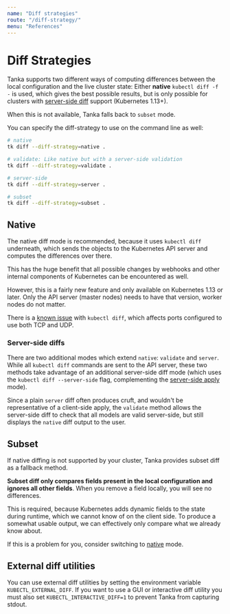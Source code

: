 ```yaml
---
name: "Diff strategies"
route: "/diff-strategy/"
menu: "References"
---
```


# Diff Strategies

Tanka supports two different ways of computing differences between the local
configuration and the live cluster state: Either **native** `kubectl diff -f -`
is used, which gives the best possible results, but is only possible for
clusters with
[server-side diff](https://kubernetes.io/blog/2019/01/14/apiserver-dry-run-and-kubectl-diff/)
support (Kubernetes 1.13+).

When this is not available, Tanka falls back to `subset` mode.

You can specify the diff-strategy to use on the command line as well:

```bash
# native
tk diff --diff-strategy=native .

# validate: Like native but with a server-side validation
tk diff --diff-strategy=validate .

# server-side
tk diff --diff-strategy=server .

# subset
tk diff --diff-strategy=subset .
```

## Native

The native diff mode is recommended, because it uses `kubectl diff` underneath,
which sends the objects to the Kubernetes API server and computes the
differences over there.

This has the huge benefit that all possible changes by webhooks and other
internal components of Kubernetes can be encountered as well.

However, this is a fairly new feature and only available on Kubernetes 1.13 or
later. Only the API server (master nodes) needs to have that
version, worker nodes do not matter.

There is a
[known issue](known-issues.md#unexpected-diff-if-the-same-port-number-is-used-for-udp-and-tcp)
with `kubectl diff`, which affects ports configured to use both TCP and UDP.

### Server-side diffs

There are two additional modes which extend `native`: `validate` and `server`.
While all `kubectl diff` commands are sent to the API server, these two
methods take advantage of an additional server-side diff mode (which uses the
`kubectl diff --server-side` flag, complementing the
[server-side apply](/server-side-apply) mode).

Since a plain `server` diff often produces cruft, and wouldn't be representative
of a client-side apply, the `validate` method allows the server-side diff to
check that all models are valid server-side, but still displays the `native`
diff output to the user.

## Subset

If native diffing is not supported by your cluster, Tanka provides subset diff
as a fallback method.

**Subset diff only compares fields present in the local configuration and
ignores all other fields**. When you remove a field locally, you will see no
differences.

This is required, because Kubernetes adds dynamic fields to the state during
runtime, which we cannot know of on the client side. To produce a somewhat
usable output, we can effectively only compare what we already know about.

If this is a problem for you, consider switching to [native](#native) mode.

## External diff utilities

You can use external diff utilities by setting the environment variable
`KUBECTL_EXTERNAL_DIFF`. If you want to use a GUI or interactive diff utility
you must also set `KUBECTL_INTERACTIVE_DIFF=1` to prevent Tanka from capturing
stdout.
